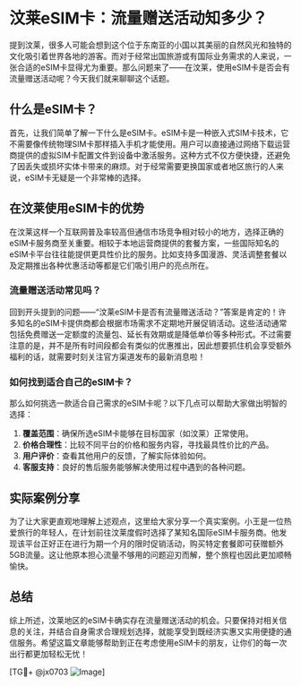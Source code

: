 # 汶莱eSIM卡：流量赠送活动知多少？

提到汶莱，很多人可能会想到这个位于东南亚的小国以其美丽的自然风光和独特的文化吸引着世界各地的游客。而对于经常出国旅游或有国际业务需求的人来说，一张合适的eSIM卡显得尤为重要。那么问题来了——在汶莱，使用eSIM卡是否会有流量赠送活动呢？今天我们就来聊聊这个话题。

## 什么是eSIM卡？

首先，让我们简单了解一下什么是eSIM卡。eSIM卡是一种嵌入式SIM卡技术，它不需要像传统物理SIM卡那样插入手机才能使用。用户可以直接通过网络下载运营商提供的虚拟SIM卡配置文件到设备中激活服务。这种方式不仅方便快捷，还避免了因丢失或损坏实体卡带来的麻烦。对于经常需要更换国家或者地区旅行的人来说，eSIM卡无疑是一个非常棒的选择。

## 在汶莱使用eSIM卡的优势

在汶莱这样一个互联网普及率较高但通信市场竞争相对较小的地方，选择正确的eSIM卡服务商至关重要。相较于本地运营商提供的套餐方案，一些国际知名的eSIM卡平台往往能提供更具性价比的服务。比如支持多国漫游、灵活调整套餐以及定期推出各种优惠活动等都是它们吸引用户的亮点所在。

### 流量赠送活动常见吗？

回到开头提到的问题——“汶莱eSIM卡是否有流量赠送活动？”答案是肯定的！许多知名的eSIM卡提供商都会根据市场需求不定期地开展促销活动。这些活动通常包括免费赠送一定额度的流量包、延长有效期或是降低单价等多种形式。不过需要注意的是，并不是所有时间段都会有类似的优惠推出，因此想要抓住机会享受额外福利的话，就需要时刻关注官方渠道发布的最新消息啦！

### 如何找到适合自己的eSIM卡？

那么如何挑选一款适合自己需求的eSIM卡呢？以下几点可以帮助大家做出明智的选择：

1. **覆盖范围**：确保所选eSIM卡能够在目标国家（如汶莱）正常使用。
2. **价格合理性**：比较不同平台的价格和服务内容，寻找最具性价比的产品。
3. **用户评价**：查看其他用户的反馈，了解实际体验如何。
4. **客服支持**：良好的售后服务能够解决使用过程中遇到的各种问题。

## 实际案例分享

为了让大家更直观地理解上述观点，这里给大家分享一个真实案例。小王是一位热爱旅行的年轻人，在计划前往汶莱度假时选择了某知名国际eSIM卡服务商。他发现该平台正好正在进行为期一个月的限时促销活动，购买特定套餐即可获赠额外5GB流量。这让他原本担心流量不够用的问题迎刃而解，整个旅程也因此更加顺畅愉快。

## 总结

综上所述，汶莱地区的eSIM卡确实存在流量赠送活动的机会。只要保持对相关信息的关注，并结合自身需求合理规划选择，就能享受到既经济实惠又实用便捷的通信服务。希望这篇文章能够帮助到正在考虑使用eSIM卡的朋友，让你们的每一次出行都更加轻松无忧！

[TG💪+ @jx0703 ![Image](https://github.com/user-attachments/assets/dbca1d08-cadb-493c-b0ec-ad6f7a83f270)]